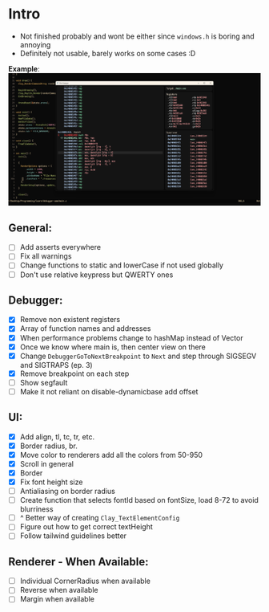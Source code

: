 # Intro

- Not finished probably and wont be either since `windows.h` is boring and annoying
- Definitely not usable, barely works on some cases :D

**Example**:
![image info](./resources/example.png)

## General:
- [ ] Add asserts everywhere
- [ ] Fix all warnings
- [ ] Change functions to static and lowerCase if not used globally
- [ ] Don't use relative keypress but QWERTY ones

## Debugger:
- [x] Remove non existent registers
- [x] Array of function names and addresses
- [x] When performance problems change to hashMap instead of Vector
- [x] Once we know where main is, then center view on there
- [x] Change `DebuggerGoToNextBreakpoint` to `Next` and step through SIGSEGV and SIGTRAPS (ep. 3)
- [x] Remove breakpoint on each step
- [ ] Show segfault
- [ ] Make it not reliant on disable-dynamicbase add offset

## UI:
- [x] Add align, tl, tc, tr, etc.
- [x] Border radius, br.
- [x] Move color to renderers add all the colors from 50-950
- [x] Scroll in general
- [x] Border
- [x] Fix font height size
- [ ] Antialiasing on border radius
- [ ] Create function that selects fontId based on fontSize, load 8-72 to avoid blurriness
- [ ] ^ Better way of creating `Clay_TextElementConfig`
- [ ] Figure out how to get correct textHeight
- [ ] Follow tailwind guidelines better

## Renderer - When Available:
- [ ] Individual CornerRadius when available
- [ ] Reverse when available
- [ ] Margin when available
